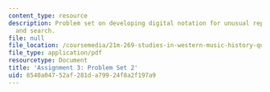 ```yaml
---
content_type: resource
description: Problem set on developing digital notation for unusual repertories; similarity
  and search.
file: null
file_location: /coursemedia/21m-269-studies-in-western-music-history-quantitative-and-computational-approaches-to-music-history-spring-2012/8540a04752af281da79924f8a2f197a9_MIT21M_269S12_pset2.pdf
file_type: application/pdf
resourcetype: Document
title: 'Assignment 3: Problem Set 2'
uid: 8540a047-52af-281d-a799-24f8a2f197a9
---
```

